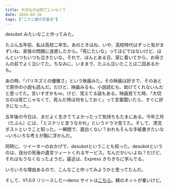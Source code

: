 ```yaml
---
title: 大切なのは死亡じゃなくて
date: 2024-04-28
tags: ["二十二歳の交差点"]
---
```


desubot みたいなこと作ってみた。

たぶん五年前、私は高校二年生。あのときはね、いや、高校時代はずっと気がまずいね、家族の問題に迷惑したから。「死にたいな」ってほどではないけど、ほんといつもいつも泣きたいな。それで、ほんとある日、家に着いてから、お母さんの前でよく泣いてた。ちなみに、いままで、たぶん泣いたことは二回あるかも。

あの時、「パリネズミの優雅さ」という映画みた。その映画は好きで、そのあとで原作の小説も読んだ。だけど、映画みるも、小説読むも、助けてくれないんだと思ってた。言いすぎかもｗ。けど、覚えてる話もある。映画見てた時、「大切なのは死亡じゃなくて、死んだ時は何をしておく」って言葉聞いたら、すぐに好きになった。

五年後の今日は、まだよく生きててよかったって気持ちもたまにある。今年三月（たぶん）には、「ミステリと言うなかれ」というドラマ見てた。そして、漂流ポストということ知った。一瞬間で、面白くない？おれもそんな手紙書きたいな~いろいろな考えが胸に浮かんだ。

同時に、ツイーターのおかげで、desubotということも知った。desubotというのは、自分の死後の遺言ツィートくれるサービス。なんだかいいよね？だけど、それはもうなくなったようだ。最近は、Express きちきちに学んでる。

いろいろな理由あるので、こんなこと作ってみようかと思ってたんだ。

そして、V1.0.0 リリースした～demo サイトは[こちら](https://lab.nyanpasu.space/post)。鯖のネットが重いけど。
